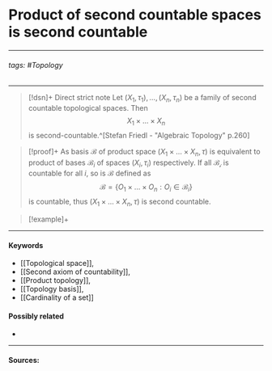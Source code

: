 # Product of second countable spaces is second countable
***
###### tags: #Topology 
***
>[!dsn]+ Direct strict note
>Let $(X_{1},\tau_{1}),\dots,(X_{n},\tau_{n})$ be a family of second countable topological spaces. Then
>$$X_{1}\times\dots\times X_{n}$$
>is second-countable.^[Stefan Friedl - "Algebraic Topology" p.260]

>[!proof]+
>As basis $\mathcal{B}$ of product space $(X_{1}\times\dots\times X_{n},\tau)$ is equivalent to product of bases $\mathcal{B}_{i}$ of spaces $(X_{i},\tau_{i})$ respectively. If all $\mathcal{B_{i}}$ is countable for all $i$, so is $\mathcal{B}$ defined as
>$$\mathcal{B}=\{O_{1}\times\dots\times O_{n}:O_{i}\in\mathcal{B}_{i}\}$$
>is countable, thus $(X_{1}\times\dots\times X_{n},\tau)$ is second countable. 

>[!example]+ 
>
***
#### Keywords
- [[Topological space]],
- [[Second axiom of countability]],
- [[Product topology]],
- [[Topology basis]],
- [[Cardinality of a set]]
#### Possibly related
- 
***
#### Sources: